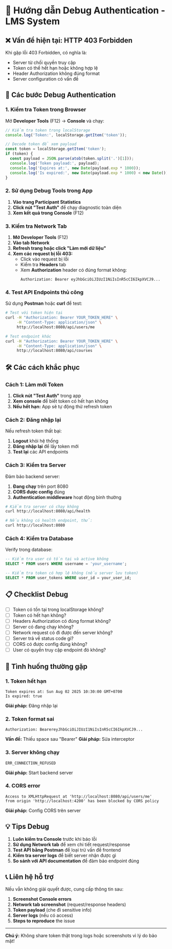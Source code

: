# 🔐 Hướng dẫn Debug Authentication - LMS System

## ❌ Vấn đề hiện tại: HTTP 403 Forbidden

Khi gặp lỗi 403 Forbidden, có nghĩa là:
- Server từ chối quyền truy cập
- Token có thể hết hạn hoặc không hợp lệ
- Header Authorization không đúng format
- Server configuration có vấn đề

## 🔧 Các bước Debug Authentication

### 1. Kiểm tra Token trong Browser

Mở **Developer Tools** (F12) → **Console** và chạy:

```javascript
// Kiểm tra token trong localStorage
console.log('Token:', localStorage.getItem('token'));

// Decode token để xem payload
const token = localStorage.getItem('token');
if (token) {
  const payload = JSON.parse(atob(token.split('.')[1]));
  console.log('Token payload:', payload);
  console.log('Expires at:', new Date(payload.exp * 1000));
  console.log('Is expired:', new Date(payload.exp * 1000) < new Date());
}
```

### 2. Sử dụng Debug Tools trong App

1. **Vào trang Participant Statistics**
2. **Click nút "Test Auth"** để chạy diagnostic toàn diện
3. **Xem kết quả trong Console** (F12)

### 3. Kiểm tra Network Tab

1. **Mở Developer Tools** (F12)
2. **Vào tab Network**
3. **Refresh trang hoặc click "Làm mới dữ liệu"**
4. **Xem các request bị lỗi 403:**
   - Click vào request bị lỗi
   - Kiểm tra **Headers** tab
   - Xem **Authorization** header có đúng format không:
     ```
     Authorization: Bearer eyJhbGciOiJIUzI1NiIsInR5cCI6IkpXVCJ9...
     ```

### 4. Test API Endpoints thủ công

Sử dụng **Postman** hoặc **curl** để test:

```bash
# Test với token hiện tại
curl -H "Authorization: Bearer YOUR_TOKEN_HERE" \
     -H "Content-Type: application/json" \
     http://localhost:8080/api/users/me

# Test endpoint khác
curl -H "Authorization: Bearer YOUR_TOKEN_HERE" \
     -H "Content-Type: application/json" \
     http://localhost:8080/api/courses
```

## 🛠️ Các cách khắc phục

### Cách 1: Làm mới Token

1. **Click nút "Test Auth"** trong app
2. **Xem console** để biết token có hết hạn không
3. **Nếu hết hạn:** App sẽ tự động thử refresh token

### Cách 2: Đăng nhập lại

Nếu refresh token thất bại:

1. **Logout** khỏi hệ thống
2. **Đăng nhập lại** để lấy token mới
3. **Test lại** các API endpoints

### Cách 3: Kiểm tra Server

Đảm bảo backend server:

1. **Đang chạy** trên port 8080
2. **CORS được config** đúng
3. **Authentication middleware** hoạt động bình thường

```bash
# Kiểm tra server có chạy không
curl http://localhost:8080/api/health

# Nếu không có health endpoint, thử:
curl http://localhost:8080
```

### Cách 4: Kiểm tra Database

Verify trong database:

```sql
-- Kiểm tra user có tồn tại và active không
SELECT * FROM users WHERE username = 'your_username';

-- Kiểm tra token có hợp lệ không (nếu server lưu token)
SELECT * FROM user_tokens WHERE user_id = your_user_id;
```

## 📋 Checklist Debug

- [ ] Token có tồn tại trong localStorage không?
- [ ] Token có hết hạn không?
- [ ] Headers Authorization có đúng format không?
- [ ] Server có đang chạy không?
- [ ] Network request có đi được đến server không?
- [ ] Server trả về status code gì?
- [ ] CORS có được config đúng không?
- [ ] User có quyền truy cập endpoint đó không?

## 🚨 Tình huống thường gặp

### 1. Token hết hạn
```
Token expires at: Sun Aug 02 2025 10:30:00 GMT+0700
Is expired: true
```
**Giải pháp:** Đăng nhập lại

### 2. Token format sai
```
Authorization: BearereyJhbGciOiJIUzI1NiIsInR5cCI6IkpXVCJ9...
```
**Vấn đề:** Thiếu space sau "Bearer"
**Giải pháp:** Sửa interceptor

### 3. Server không chạy
```
ERR_CONNECTION_REFUSED
```
**Giải pháp:** Start backend server

### 4. CORS error
```
Access to XMLHttpRequest at 'http://localhost:8080/api/users/me' 
from origin 'http://localhost:4200' has been blocked by CORS policy
```
**Giải pháp:** Config CORS trên server

## 💡 Tips Debug

1. **Luôn kiểm tra Console** trước khi báo lỗi
2. **Sử dụng Network tab** để xem chi tiết request/response
3. **Test API bằng Postman** để loại trừ vấn đề frontend
4. **Kiểm tra server logs** để biết server nhận được gì
5. **So sánh với API documentation** để đảm bảo endpoint đúng

## 📞 Liên hệ hỗ trợ

Nếu vẫn không giải quyết được, cung cấp thông tin sau:

1. **Screenshot Console errors**
2. **Network tab screenshot** (request/response headers)
3. **Token payload** (che đi sensitive info)
4. **Server logs** (nếu có access)
5. **Steps to reproduce** the issue

---

**Chú ý:** Không share token thật trong logs hoặc screenshots vì lý do bảo mật!
